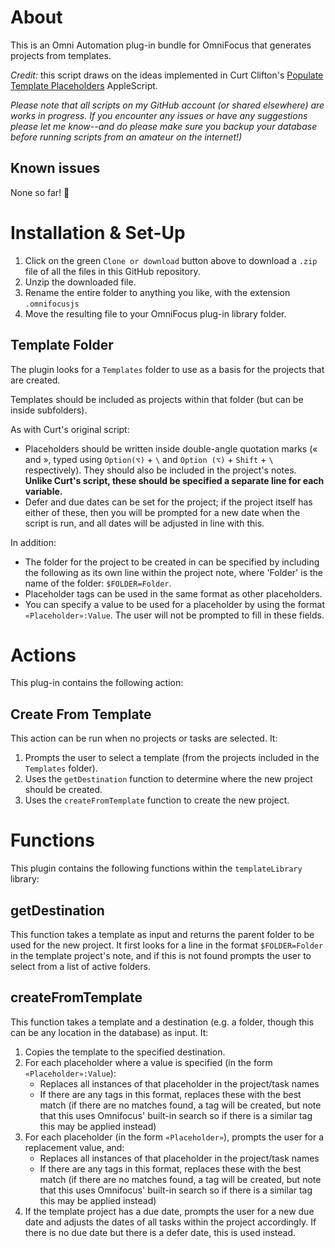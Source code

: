 # About

This is an Omni Automation plug-in bundle for OmniFocus that generates projects from templates.

_Credit:_ this script draws on the ideas implemented in Curt Clifton's [Populate Template Placeholders](http://curtclifton.net/poptemp) AppleScript.

_Please note that all scripts on my GitHub account (or shared elsewhere) are works in progress. If you encounter any issues or have any suggestions please let me know--and do please make sure you backup your database before running scripts from an amateur on the internet!)_

## Known issues

None so far! 🤞

# Installation & Set-Up

1. Click on the green `Clone or download` button above to download a `.zip` file of all the files in this GitHub repository.
2. Unzip the downloaded file.
3. Rename the entire folder to anything you like, with the extension `.omnifocusjs`
4. Move the resulting file to your OmniFocus plug-in library folder.

## Template Folder

The plugin looks for a `Templates` folder to use as a basis for the projects that are created.

Templates should be included as projects within that folder (but can be inside subfolders).

As with Curt's original script:

- Placeholders should be written inside double-angle quotation marks (« and », typed using `Option(⌥)` + `\` and `Option (⌥)` + `Shift` + `\` respectively). They should also be included in the project's notes. **Unlike Curt's script, these should be specified a separate line for each variable.**
- Defer and due dates can be set for the project; if the project itself has either of these, then you will be prompted for a new date when the script is run, and all dates will be adjusted in line with this.

In addition:

- The folder for the project to be created in can be specified by including the following as its own line within the project note, where 'Folder' is the name of the folder: `$FOLDER=Folder`.
- Placeholder tags can be used in the same format as other placeholders.
- You can specify a value to be used for a placeholder by using the format `«Placeholder»:Value`. The user will not be prompted to fill in these fields.

# Actions

This plug-in contains the following action:

## Create From Template

This action can be run when no projects or tasks are selected. It:

1. Prompts the user to select a template (from the projects included in the `Templates` folder).
2. Uses the `getDestination` function to determine where the new project should be created.
3. Uses the `createFromTemplate` function to create the new project.

# Functions

This plugin contains the following functions within the `templateLibrary` library:

## getDestination

This function takes a template as input and returns the parent folder to be used for the new project. It first looks for a line in the format `$FOLDER=Folder` in the template project's note, and if this is not found prompts the user to select from a list of active folders.

## createFromTemplate

This function takes a template and a destination (e.g. a folder, though this can be any location in the database) as input. It:

1. Copies the template to the specified destination.
2. For each placeholder where a value is specified (in the form `«Placeholder»:Value`):
   - Replaces all instances of that placeholder in the project/task names
   - If there are any tags in this format, replaces these with the best match (if there are no matches found, a tag will be created, but note that this uses Omnifocus' built-in search so if there is a similar tag this may be applied instead)
3. For each placeholder (in the form `«Placeholder»`), prompts the user for a replacement value, and:
   - Replaces all instances of that placeholder in the project/task names
   - If there are any tags in this format, replaces these with the best match (if there are no matches found, a tag will be created, but note that this uses Omnifocus' built-in search so if there is a similar tag this may be applied instead)
4. If the template project has a due date, prompts the user for a new due date and adjusts the dates of all tasks within the project accordingly. If there is no due date but there is a defer date, this is used instead.
